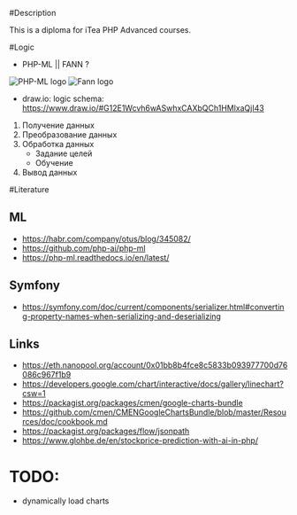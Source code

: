 #Description

This is a diploma for iTea PHP Advanced courses. 

#Logic

* PHP-ML || FANN ?


![PHP-ML logo](https://github.com/php-ai/php-ml/raw/master/docs/assets/php-ml-logo.png)
![Fann logo](https://avatars2.githubusercontent.com/u/6076229?s=200&v=4)


* draw.io: logic schema: https://www.draw.io/#G12E1Wcvh6wASwhxCAXbQCh1HMlxaQjI43

1. Получение данных
2. Преобразование данных
3. Обработка данных
    * Задание целей 
    * Обучение 
4. Вывод данных

#Literature

## ML

* https://habr.com/company/otus/blog/345082/
* https://github.com/php-ai/php-ml
* https://php-ml.readthedocs.io/en/latest/

## Symfony

* https://symfony.com/doc/current/components/serializer.html#converting-property-names-when-serializing-and-deserializing

## Links

* https://eth.nanopool.org/account/0x01bb8b4fce8c5833b093977700d76086c967f1b9
* https://developers.google.com/chart/interactive/docs/gallery/linechart?csw=1
* https://packagist.org/packages/cmen/google-charts-bundle
* https://github.com/cmen/CMENGoogleChartsBundle/blob/master/Resources/doc/cookbook.md
* https://packagist.org/packages/flow/jsonpath
* https://www.glohbe.de/en/stockprice-prediction-with-ai-in-php/

# TODO:

* dynamically load charts